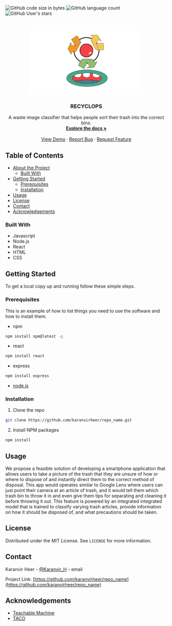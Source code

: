 ![GitHub code size in bytes](https://img.shields.io/github/languages/code-size/karanvirheer/Recyclops)
![GitHub language count](https://img.shields.io/github/languages/count/karanvirheer/Recyclops)
![GitHub User's stars](https://img.shields.io/github/stars/karanvirheer)


<!-- PROJECT LOGO -->
<br />
<p align="center">
  <a href="https://github.com/karanvirheer/Recyclops">
    <img src="images/Recyclops.png" alt="Logo" width="350" height="200">
  </a>

  <h3 align="center">RECYCLOPS</h3>

  <p align="center">
    A waste image classifier that helps people sort their trash into the correct bins.
    <br />
    <a href="https://github.com/karanvirheer/Recyclops"><strong>Explore the docs »</strong></a>
    <br />
    <br />
    <a href="https://recyclops-machacks2021.herokuapp.com/">View Demo</a>
    ·
    <a href="https://github.com/karanvirheer/Recyclops/issues">Report Bug</a>
    ·
    <a href="https://github.com/karanvirheer/Recyclops/issues">Request Feature</a>
  </p>
</p>



<!-- TABLE OF CONTENTS -->
## Table of Contents

* [About the Project](#about-the-project)
  * [Built With](#built-with)
* [Getting Started](#getting-started)
  * [Prerequisites](#prerequisites)
  * [Installation](#installation)
* [Usage](#usage)
* [License](#license)
* [Contact](#contact)
* [Acknowledgements](#acknowledgements)

### Built With

* Javascript
* Node.js
* React
* HTML
* CSS


<!-- GETTING STARTED -->
## Getting Started

To get a local copy up and running follow these simple steps.

### Prerequisites

This is an example of how to list things you need to use the software and how to install them.
* npm
```sh
npm install npm@latest -g
```

* react
```sh
npm install react
```

* express
```sh
npm install express
```

* [node.js](https://nodejs.org/en/download/)

### Installation

1. Clone the repo
```sh
git clone https://github.com/karanvirheer/repo_name.git
```
2. Install NPM packages
```sh
npm install
```

<!-- USAGE EXAMPLES -->
## Usage

We propose a feasible solution of developing a smartphone application that allows users to take a picture of the trash that they are unsure of how or where to dispose of and instantly direct them to the correct method of disposal. This app would operates similar to Google Lens where users can just point their camera at an article of trash, and it would tell them which trash bin to throw it in and even give them tips for separating and cleaning it before throwing it out. This feature is powered by an integrated integrated model that is trained to classify varying trash articles, provide information on how it should be disposed of, and what precautions should be taken.

<!-- LICENSE -->
## License

Distributed under the MIT License. See `LICENSE` for more information.



<!-- CONTACT -->
## Contact

Karanvir Heer - [@Karanvir_H](https://twitter.com/Karanvir_H) - email

Project Link: [https://github.com/karanvirheer/repo_name](https://github.com/karanvirheer/repo_name)



<!-- ACKNOWLEDGEMENTS -->
## Acknowledgements

* [Teachable Machine](https://teachablemachine.withgoogle.com/)
* [TACO](https://github.com/pedropro/TACO)
